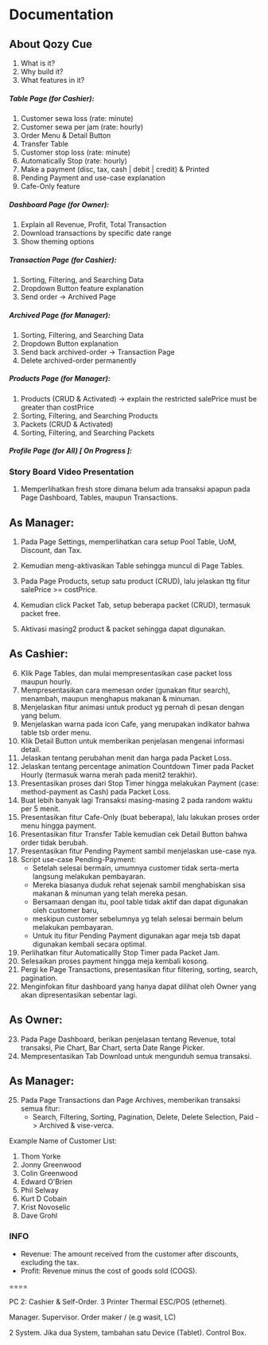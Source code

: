 # Documentation

## About Qozy Cue

1. What is it?
2. Why build it?
3. What features in it?

##### Table Page (for Cashier):

1. Customer sewa loss (rate: minute)
2. Customer sewa per jam (rate: hourly)
3. Order Menu & Detail Button
4. Transfer Table
5. Customer stop loss (rate: minute)
6. Automatically Stop (rate: hourly)
7. Make a payment (disc, tax, cash | debit | credit) & Printed
8. Pending Payment and use-case explanation
9. Cafe-Only feature

##### Dashboard Page (for Owner):

1. Explain all Revenue, Profit, Total Transaction
2. Download transactions by specific date range
3. Show theming options

##### Transaction Page (for Cashier):

1. Sorting, Filtering, and Searching Data
2. Dropdown Button feature explanation
3. Send order -> Archived Page

##### Archived Page (for Manager):

1. Sorting, Filtering, and Searching Data
2. Dropdown Button explanation
3. Send back archived-order -> Transaction Page
4. Delete archived-order permanently

##### Products Page (for Manager):

1. Products (CRUD & Activated) -> explain the restricted salePrice must be greater than costPrice
2. Sorting, Filtering, and Searching Products
3. Packets (CRUD & Activated)
4. Sorting, Filtering, and Searching Packets

##### Profile Page (for All) [ On Progress ]:

### Story Board Video Presentation

1. Memperlihatkan fresh store dimana belum ada transaksi apapun pada Page Dashboard, Tables, maupun Transactions.

## As Manager:

1. Pada Page Settings, memperlihatkan cara setup Pool Table, UoM, Discount, dan Tax.
2. Kemudian meng-aktivasikan Table sehingga muncul di Page Tables.

3. Pada Page Products, setup satu product (CRUD), lalu jelaskan ttg fitur salePrice >= costPrice.
4. Kemudian click Packet Tab, setup beberapa packet (CRUD), termasuk packet free.
5. Aktivasi masing2 product & packet sehingga dapat digunakan.

## As Cashier:

6. Klik Page Tables, dan mulai mempresentasikan case packet loss maupun hourly.
7. Mempresentasikan cara memesan order (gunakan fitur search), menambah, maupun menghapus makanan & minuman.
8. Menjelaskan fitur animasi untuk product yg pernah di pesan dengan yang belum.
9. Menjelaskan warna pada icon Cafe, yang merupakan indikator bahwa table tsb order menu.
10. Klik Detail Button untuk memberikan penjelasan mengenai informasi detail.
11. Jelaskan tentang perubahan menit dan harga pada Packet Loss.
12. Jelaskan tentang percentage animation Countdown Timer pada Packet Hourly (termasuk warna merah pada menit2 terakhir).
13. Presentasikan proses dari Stop Timer hingga melakukan Payment (case: method-payment as Cash) pada Packet Loss.
14. Buat lebih banyak lagi Transaksi masing-masing 2 pada random waktu per 5 menit.
15. Presentasikan fitur Cafe-Only (buat beberapa), lalu lakukan proses order menu hingga payment.
16. Presentasikan fitur Transfer Table kemudian cek Detail Button bahwa order tidak berubah.
17. Presentasikan fitur Pending Payment sambil menjelaskan use-case nya.
18. Script use-case Pending-Payment:
    - Setelah selesai bermain, umumnya customer tidak serta-merta langsung melakukan pembayaran.
    - Mereka biasanya duduk rehat sejenak sambil menghabiskan sisa makanan & minuman yang telah mereka pesan.
    - Bersamaan dengan itu, pool table tidak aktif dan dapat digunakan oleh customer baru,
    - meskipun customer sebelumnya yg telah selesai bermain belum melakukan pembayaran.
    - Untuk itu fitur Pending Payment digunakan agar meja tsb dapat digunakan kembali secara optimal.
19. Perlihatkan fitur Automaticallly Stop Timer pada Packet Jam.
20. Selesaikan proses payment hingga meja kembali kosong.
21. Pergi ke Page Transactions, presentasikan fitur filtering, sorting, search, pagination.
22. Menginfokan fitur dashboard yang hanya dapat dilihat oleh Owner yang akan dipresentasikan sebentar lagi.

## As Owner:

23. Pada Page Dashboard, berikan penjelasan tentang Revenue, total transaksi, Pie Chart, Bar Chart, serta Date Range Picker.
24. Mempresentasikan Tab Download untuk mengunduh semua transaksi.

## As Manager:

25. Pada Page Transactions dan Page Archives, memberikan transaksi semua fitur:
    - Search, Filtering, Sorting, Pagination, Delete, Delete Selection, Paid -> Archived & vise-verca.

Example Name of Customer List:

1. Thom Yorke
2. Jonny Greenwood
3. Colin Greenwood
4. Edward O'Brien
5. Phil Selway
6. Kurt D Cobain
7. Krist Novoselic
8. Dave Grohl

### INFO

- Revenue: The amount received from the customer after discounts, excluding the tax.
- Profit: Revenue minus the cost of goods sold (COGS).

====

PC 2:
Cashier & Self-Order.
3 Printer Thermal ESC/POS (ethernet).

Manager.
Supervisor.
Order maker / (e.g wasit, LC)

2 System.
Jika dua System, tambahan satu Device (Tablet).
Control Box.
